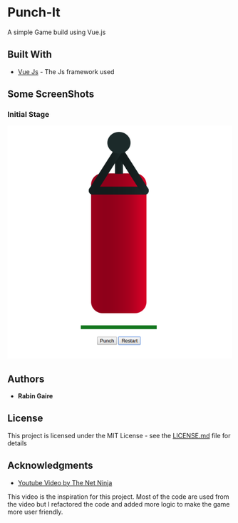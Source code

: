 # Punch-It
A simple Game build using Vue.js

## Built With

* [Vue Js](https://vuejs.org/) - The Js framework used

## Some ScreenShots

### Initial Stage
![Initial Stage](/screenshot/initial_stage.png)

## Authors

* **Rabin Gaire**

## License

This project is licensed under the MIT License - see the [LICENSE.md](LICENSE) file for details

## Acknowledgments

* [Youtube Video by The Net Ninja](https://www.youtube.com/watch?v=WjfpQlVem-8)

This video is the inspiration for this project. Most of the code are used from the video but I refactored the code and added more logic to make the game more user friendly.  
